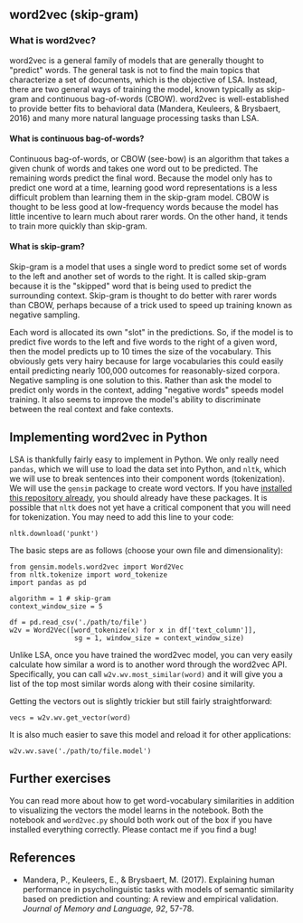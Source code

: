 ## word2vec (skip-gram)

### What is word2vec?

word2vec is a general family of models that are generally thought to "predict" words. The general task is not to find the main topics that characterize a set of documents, which is the objective of LSA. Instead, there are two general ways of training the model, known typically as skip-gram and continuous bag-of-words (CBOW). word2vec is well-established to provide better fits to behavioral data (Mandera, Keuleers, & Brysbaert, 2016) and many more natural language processing tasks than LSA.

#### What is continuous bag-of-words?

Continuous bag-of-words, or CBOW (see-bow) is an algorithm that takes a given chunk of words and takes one word out to be predicted. The remaining words predict the final word. Because the model only has to predict one word at a time, learning good word representations is a less difficult problem than learning them in the skip-gram model. CBOW is thought to be less good at low-frequency words because the model has little incentive to learn much about rarer words. On the other hand, it tends to train more quickly than skip-gram.

#### What is skip-gram?

Skip-gram is a model that uses a single word to predict some set of words to the left and another set of words to the right. It is called skip-gram because it is the "skipped" word that is being used to predict the surrounding context. Skip-gram is thought to do better with rarer words than CBOW, perhaps because of a trick used to speed up training known as negative sampling.

Each word is allocated its own "slot" in the predictions. So, if the model is to predict five words to the left and five words to the right of a given word, then the model predicts up to 10 times the size of the vocabulary. This obviously gets very hairy because for large vocabularies this could easily entail predicting nearly 100,000 outcomes for reasonably-sized corpora. Negative sampling is one solution to this. Rather than ask the model to predict only words in the context, adding "negative words" speeds model training. It also seems to improve the model's ability to discriminate between the real context and fake contexts. 

## Implementing word2vec in Python

LSA is thankfully fairly easy to implement in Python. We only really need `pandas`, which we will use to load the data set into Python, and `nltk`, which we will use to break sentences into their component words (tokenization). We will use the `gensim` package to create word vectors. If you have [installed this repository already](https://github.com/BayesForDays/distribu_ted), you should already have these packages. It is possible that `nltk` does not yet have a critical component that you will need for tokenization. You may need to add this line to your code:

```
nltk.download('punkt')
```

The basic steps are as follows (choose your own file and dimensionality):

```
from gensim.models.word2vec import Word2Vec
from nltk.tokenize import word_tokenize
import pandas as pd

algorithm = 1 # skip-gram
context_window_size = 5

df = pd.read_csv('./path/to/file')
w2v = Word2Vec([word_tokenize(x) for x in df['text_column']], 
				sg = 1, window_size = context_window_size)
```

Unlike LSA, once you have trained the word2vec model, you can very easily calculate how similar a word is to another word through the word2vec API. Specifically, you can call `w2v.wv.most_similar(word)` and it will give you a list of the top most similar words along with their cosine similarity.

Getting the vectors out is slightly trickier but still fairly straightforward:

```
vecs = w2v.wv.get_vector(word)
```

It is also much easier to save this model and reload it for other applications:

```
w2v.wv.save('./path/to/file.model')
```


## Further exercises

You can read more about how to get word-vocabulary similarities in addition to visualizing the vectors the model learns in the notebook. Both the notebook and `word2vec.py` should both work out of the box if you have installed everything correctly. Please contact me if you find a bug!

## References
* Mandera, P., Keuleers, E., & Brysbaert, M. (2017). Explaining human performance in psycholinguistic tasks with models of semantic similarity based on prediction and counting: A review and empirical validation. _Journal of Memory and Language, 92_, 57-78.

